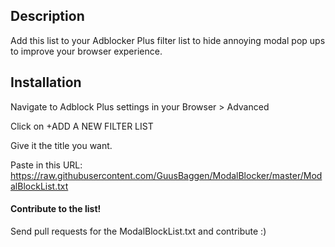 ## Description

Add this list to your Adblocker Plus filter list to hide annoying modal pop ups to improve your browser experience. 

## Installation 

Navigate to Adblock Plus settings in your Browser > Advanced

Click on +ADD A NEW FILTER LIST

Give it the title you want.

Paste in this URL: https://raw.githubusercontent.com/GuusBaggen/ModalBlocker/master/ModalBlockList.txt

#### Contribute to the list!

Send pull requests for the ModalBlockList.txt and contribute :)
